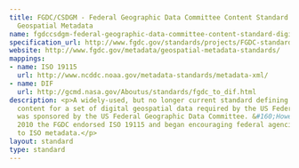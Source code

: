 ```yaml
---
title: FGDC/CSDGM - Federal Geographic Data Committee Content Standard for Digital
  Geospatial Metadata
name: fgdccsdgm-federal-geographic-data-committee-content-standard-digital-ge
specification_url: http://www.fgdc.gov/standards/projects/FGDC-standards-projects/metadata/base-metadata/v2_0698.pdf
website: http://www.fgdc.gov/metadata/geospatial-metadata-standards/
mappings:
- name: ISO 19115
  url: http://www.ncddc.noaa.gov/metadata-standards/metadata-xml/
- name: DIF
  url: http://gcmd.nasa.gov/Aboutus/standards/fgdc_to_dif.html
description: <p>A widely-used, but no longer current standard defining the information
  content for a set of digital geospatial data required by the US Federal Government.</p><p>CSDGM
  was sponsored by the US Federal Geographic Data Committee. &#160;However, in September
  2010 the FGDC endorsed ISO 19115 and began encouraging federal agencies to transition
  to ISO metadata.</p>
layout: standard
type: standard
---
```


